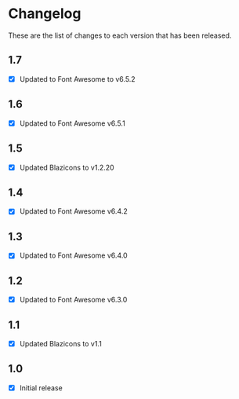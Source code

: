 # Changelog
These are the list of changes to each version that has been released.

## 1.7
- [x] Updated to Font Awesome to v6.5.2

## 1.6
- [x] Updated to Font Awesome v6.5.1

## 1.5
- [x] Updated Blazicons to v1.2.20

## 1.4
- [x] Updated to Font Awesome v6.4.2

## 1.3
- [x] Updated to Font Awesome v6.4.0

## 1.2
- [x] Updated to Font Awesome v6.3.0

## 1.1
- [x] Updated Blazicons to v1.1

## 1.0
- [x] Initial release